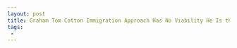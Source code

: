 ```yaml
---
layout: post
title: Graham Tom Cotton Immigration Approach Has No Viability He Is the Steve King of the Senate
tags:
 -
---
```


